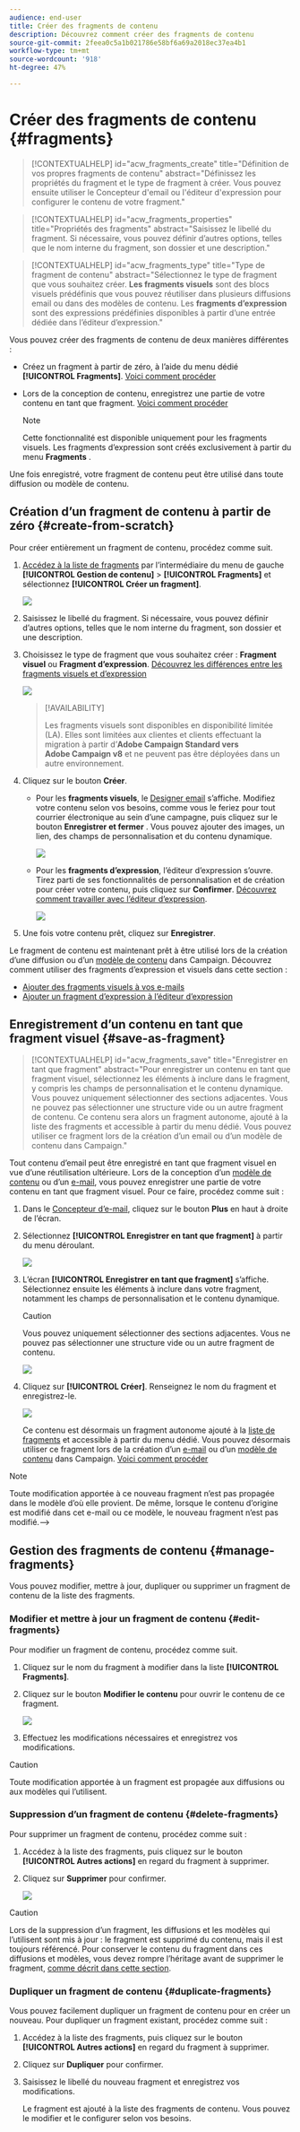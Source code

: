 ```yaml
---
audience: end-user
title: Créer des fragments de contenu
description: Découvrez comment créer des fragments de contenu
source-git-commit: 2feea0c5a1b021786e58bf6a69a2018ec37ea4b1
workflow-type: tm+mt
source-wordcount: '918'
ht-degree: 47%

---
```



# Créer des fragments de contenu {#fragments}

>[!CONTEXTUALHELP]
>id="acw_fragments_create"
>title="Définition de vos propres fragments de contenu"
>abstract="Définissez les propriétés du fragment et le type de fragment à créer. Vous pouvez ensuite utiliser le Concepteur d&#39;email ou l&#39;éditeur d&#39;expression pour configurer le contenu de votre fragment."

<!-- pas vu dans l'UI-->

>[!CONTEXTUALHELP]
>id="acw_fragments_properties"
>title="Propriétés des fragments"
>abstract="Saisissez le libellé du fragment. Si nécessaire, vous pouvez définir d’autres options, telles que le nom interne du fragment, son dossier et une description."

>[!CONTEXTUALHELP]
>id="acw_fragments_type"
>title="Type de fragment de contenu"
>abstract="Sélectionnez le type de fragment que vous souhaitez créer. **Les fragments visuels** sont des blocs visuels prédéfinis que vous pouvez réutiliser dans plusieurs diffusions email ou dans des modèles de contenu. Les **fragments d’expression** sont des expressions prédéfinies disponibles à partir d’une entrée dédiée dans l’éditeur d’expression."

Vous pouvez créer des fragments de contenu de deux manières différentes :

* Créez un fragment à partir de zéro, à l’aide du menu dédié **[!UICONTROL Fragments]**. [Voici comment procéder](#create-from-scratch)
* Lors de la conception de contenu, enregistrez une partie de votre contenu en tant que fragment. [Voici comment procéder](#save-as-fragment)

  >[!NOTE]
  >
  >Cette fonctionnalité est disponible uniquement pour les fragments visuels. Les fragments d’expression sont créés exclusivement à partir du menu **Fragments** .

Une fois enregistré, votre fragment de contenu peut être utilisé dans toute diffusion ou modèle de contenu.

## Création d’un fragment de contenu à partir de zéro {#create-from-scratch}

Pour créer entièrement un fragment de contenu, procédez comme suit.

1. [ Accédez à la liste de fragments](#access-manage-fragments) par l’intermédiaire du menu de gauche **[!UICONTROL Gestion de contenu]** > **[!UICONTROL Fragments]** et sélectionnez **[!UICONTROL Créer un fragment]**.

   ![](assets/fragments-list.png)

1. Saisissez le libellé du fragment. Si nécessaire, vous pouvez définir d’autres options, telles que le nom interne du fragment, son dossier et une description.

1. Choisissez le type de fragment que vous souhaitez créer : **Fragment visuel** ou **Fragment d’expression**. [Découvrez les différences entre les fragments visuels et d’expression](fragments.md)

   ![](assets/fragment-create.png)

   >[!AVAILABILITY]
   >
   >Les fragments visuels sont disponibles en disponibilité limitée (LA). Elles sont limitées aux clientes et clients effectuant la migration à partir d’**Adobe Campaign Standard vers Adobe Campaign v8** et ne peuvent pas être déployées dans un autre environnement.

1. Cliquez sur le bouton **Créer**.

   * Pour les **fragments visuels**, le [Designer email](../email/get-started-email-designer.md) s’affiche. Modifiez votre contenu selon vos besoins, comme vous le feriez pour tout courrier électronique au sein d’une campagne, puis cliquez sur le bouton **Enregistrer et fermer** . Vous pouvez ajouter des images, un lien, des champs de personnalisation et du contenu dynamique.

     ![](assets/fragment-designer.png)

   * Pour les **fragments d’expression**, l’éditeur d’expression s’ouvre. Tirez parti de ses fonctionnalités de personnalisation et de création pour créer votre contenu, puis cliquez sur **Confirmer**. [Découvrez comment travailler avec l’éditeur d’expression](../personalization/personalize.md).

     ![](assets/fragment-expression.png)

1. Une fois votre contenu prêt, cliquez sur **Enregistrer**.

Le fragment de contenu est maintenant prêt à être utilisé lors de la création d’une diffusion ou d’un [modèle de contenu](../email/use-email-templates.md) dans Campaign. Découvrez comment utiliser des fragments d’expression et visuels dans cette section :
* [Ajouter des fragments visuels à vos e-mails](use-visual-fragments.md)
* [Ajouter un fragment d’expression à l’éditeur d’expression](use-expression-fragments.md)

## Enregistrement d’un contenu en tant que fragment visuel {#save-as-fragment}

>[!CONTEXTUALHELP]
>id="acw_fragments_save"
>title="Enregistrer en tant que fragment"
>abstract="Pour enregistrer un contenu en tant que fragment visuel, sélectionnez les éléments à inclure dans le fragment, y compris les champs de personnalisation et le contenu dynamique. Vous pouvez uniquement sélectionner des sections adjacentes. Vous ne pouvez pas sélectionner une structure vide ou un autre fragment de contenu. Ce contenu sera alors un fragment autonome, ajouté à la liste des fragments et accessible à partir du menu dédié. Vous pouvez utiliser ce fragment lors de la création d’un email ou d’un modèle de contenu dans Campaign."

<!--pas vu dans l'UI-->

Tout contenu d’email peut être enregistré en tant que fragment visuel en vue d’une réutilisation ultérieure. Lors de la conception d’un [modèle de contenu](../email/use-email-templates.md) ou d’un [e-mail](../email/get-started-email-designer.md), vous pouvez enregistrer une partie de votre contenu en tant que fragment visuel. Pour ce faire, procédez comme suit :

1. Dans le [Concepteur d’e-mail](../email/get-started-email-designer.md), cliquez sur le bouton **Plus** en haut à droite de l’écran.

1. Sélectionnez **[!UICONTROL Enregistrer en tant que fragment]** à partir du menu déroulant.

   ![](assets/fragment-save-as.png)

1. L’écran **[!UICONTROL Enregistrer en tant que fragment]** s’affiche. Sélectionnez ensuite les éléments à inclure dans votre fragment, notamment les champs de personnalisation et le contenu dynamique.

   >[!CAUTION]
   >
   >Vous pouvez uniquement sélectionner des sections adjacentes. Vous ne pouvez pas sélectionner une structure vide ou un autre fragment de contenu.

   ![](assets/fragment-save-as-screen.png)

1. Cliquez sur **[!UICONTROL Créer]**. Renseignez le nom du fragment et enregistrez-le.

   ![](assets/fragment-save-confirm.png)

   Ce contenu est désormais un fragment autonome ajouté à la [liste de fragments](#manage-fragments) et accessible à partir du menu dédié. Vous pouvez désormais utiliser ce fragment lors de la création d’un [e-mail](../email/get-started-email-designer.md) ou d’un [modèle de contenu](../email/use-email-templates.md) dans Campaign. [Voici comment procéder](../content/use-visual-fragments.md)

>[!NOTE]
>
>Toute modification apportée à ce nouveau fragment n’est pas propagée dans le modèle d’où elle provient. De même, lorsque le contenu d’origine est modifié dans cet e-mail ou ce modèle, le nouveau fragment n’est pas modifié.—>

## Gestion des fragments de contenu {#manage-fragments}

Vous pouvez modifier, mettre à jour, dupliquer ou supprimer un fragment de contenu de la liste des fragments.

### Modifier et mettre à jour un fragment de contenu {#edit-fragments}

Pour modifier un fragment de contenu, procédez comme suit.

1. Cliquez sur le nom du fragment à modifier dans la liste **[!UICONTROL Fragments]**.
1. Cliquez sur le bouton **Modifier le contenu** pour ouvrir le contenu de ce fragment.

   ![](assets/fragment-edit-content.png)

1. Effectuez les modifications nécessaires et enregistrez vos modifications.

>[!CAUTION]
>
>Toute modification apportée à un fragment est propagée aux diffusions ou aux modèles qui l’utilisent.

### Suppression d’un fragment de contenu {#delete-fragments}

Pour supprimer un fragment de contenu, procédez comme suit :

1. Accédez à la liste des fragments, puis cliquez sur le bouton **[!UICONTROL Autres actions]** en regard du fragment à supprimer.
1. Cliquez sur **Supprimer** pour confirmer.

   ![](assets/fragment-list-more-actions.png)

>[!CAUTION]
>
>Lors de la suppression d’un fragment, les diffusions et les modèles qui l’utilisent sont mis à jour : le fragment est supprimé du contenu, mais il est toujours référencé. Pour conserver le contenu du fragment dans ces diffusions et modèles, vous devez rompre l’héritage avant de supprimer le fragment, [comme décrit dans cette section](use-visual-fragments.md#break-inheritance).

### Dupliquer un fragment de contenu {#duplicate-fragments}

Vous pouvez facilement dupliquer un fragment de contenu pour en créer un nouveau. Pour dupliquer un fragment existant, procédez comme suit :

1. Accédez à la liste des fragments, puis cliquez sur le bouton **[!UICONTROL Autres actions]** en regard du fragment à supprimer.
1. Cliquez sur **Dupliquer** pour confirmer.
1. Saisissez le libellé du nouveau fragment et enregistrez vos modifications.

   Le fragment est ajouté à la liste des fragments de contenu. Vous pouvez le modifier et le configurer selon vos besoins.

